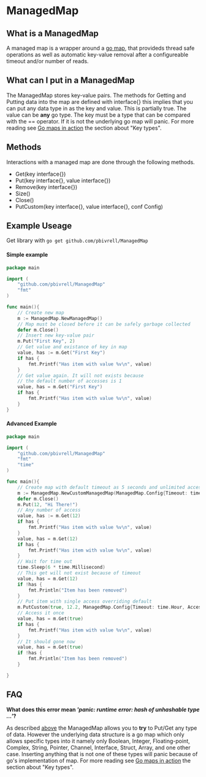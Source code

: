# ManagedMap

## What is a ManagedMap
A managed map is a wrapper around a [go map](https://blog.golang.org/go-maps-in-action), that provideds thread safe operations as well as automatic key-value removal after a configureable timeout and/or number of reads.

## What can I put in a ManagedMap
The ManagedMap stores key-value pairs. The methods for Getting and Putting data into the map are defined with interface{} this implies that you can put any data type in as the key and value. This is partially true. The value can be __any__ go type. The key must be a type that can be compared with the == operator. If it is not the underlying go map will panic. For more reading see [Go maps in action](https://blog.golang.org/go-maps-in-action) the section about "Key types".

## Methods
Interactions with a managed map are done through the following methods.
* Get(key interface{})
* Put(key interface{}, value interface{})
* Remove(key interface{})
* Size()
* Close()
* PutCustom(key interface{}, value interface{}, conf Config)

## Example Useage
Get library with `go get github.com/pbivrell/ManagedMap`

#### Simple example
```go
package main

import (
    "github.com/pbivrell/ManagedMap" 
    "fmt"
)

func main(){
    // Create new map
    m := ManagedMap.NewManagedMap()
    // Map must be closed before it can be safely garbage collected
    defer m.Close()
    // Insert new key-value pair    
    m.Put("First Key", 2)
    // Get value and existance of key in map
    value, has := m.Get("First Key")
    if has {
        fmt.Printf("Has item with value %v\n", value)
    }
    // Get value again. It will not exists because
    // the default number of accesses is 1
    value, has = m.Get("First Key")
    if has {
        fmt.Printf("Has item with value %v\n", value)
    }
}

```

#### Advanced Example
``` go
package main

import (
    "github.com/pbivrell/ManagedMap" 
    "fmt"
    "time"
)

func main(){
    // Create map with default timeout as 5 seconds and unlimited accesses
    m := ManagedMap.NewCustomManagedMap(ManagedMap.Config{Timeout: time.Millisecond * 5, AccessCount: 0})
    defer m.Close()
    m.Put(12, "Hi There!")
    // Any number of access
    value, has := m.Get(12)
    if has {
        fmt.Printf("Has item with value %v\n", value)
    }
    value, has = m.Get(12)
    if has {
        fmt.Printf("Has item with value %v\n", value)
    }
    // Wait for time out
    time.Sleep(6 * time.Millisecond)
    // This get will not exist because of timeout
    value, has = m.Get(12)
    if !has {
        fmt.Println("Item has been removed")
    }
    // Put item with single access overriding default
    m.PutCustom(true, 12.2, ManagedMap.Config{Timeout: time.Hour, AccessCount: 1})
    // Access it once
    value, has = m.Get(true)
    if has {
        fmt.Printf("Has item with value %v\n", value)
    }
    // It should gone now
    value, has = m.Get(true)
    if !has {
        fmt.Println("Item has been removed")
    }

}
```

## FAQ
__What does this error mean *'panic: runtime error: hash of unhashable type ...'*?__

As described [above](#What-can-I-put-in-a-ManagedMap) the ManagedMap allows you to __try__ to Put/Get any type of data. However the underlying data structure is a go map which only allows specific types into it namely only Boolean, Integer, Floating-point, Complex, String, Pointer, Channel, Interface, Struct, Array, and one other case. Inserting anything that is not one of these types will panic because of go's implementation of map. For more reading see [Go maps in action](https://blog.golang.org/go-maps-in-action) the section about "Key types".
